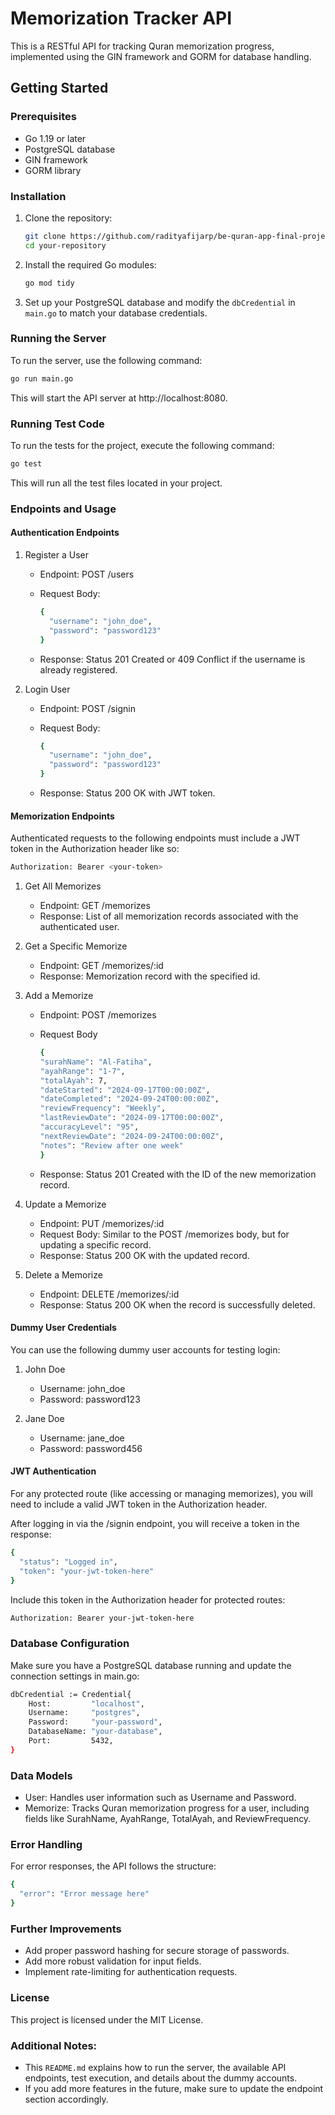 # Memorization Tracker API

This is a RESTful API for tracking Quran memorization progress, implemented using the GIN framework and GORM for database handling.

## Getting Started

### Prerequisites

- Go 1.19 or later
- PostgreSQL database
- GIN framework
- GORM library

### Installation

1. Clone the repository:
    ```bash
    git clone https://github.com/radityafijarp/be-quran-app-final-project.git
    cd your-repository
    ```

2. Install the required Go modules:
    ```bash
    go mod tidy
    ```

3. Set up your PostgreSQL database and modify the `dbCredential` in `main.go` to match your database credentials.

### Running the Server

To run the server, use the following command:

```bash
go run main.go
```
This will start the API server at http://localhost:8080.

### Running Test Code
To run the tests for the project, execute the following command:
```bash
go test 
```
This will run all the test files located in your project.

### Endpoints and Usage
#### Authentication Endpoints
1. Register a User
    - Endpoint: POST /users
    - Request Body:

      ```bash
      {
        "username": "john_doe",
        "password": "password123"
      }
      ```
    - Response: Status 201 Created or 409 Conflict if the username is already registered.
2. Login User
    - Endpoint: POST /signin
    - Request Body:

      ```bash
      {
        "username": "john_doe",
        "password": "password123"
      }
      ```
    - Response: Status 200 OK with JWT token.

#### Memorization Endpoints
Authenticated requests to the following endpoints must include a JWT token in the Authorization header like so:

  ```bash
  Authorization: Bearer <your-token>
  ```
1. Get All Memorizes
      - Endpoint: GET /memorizes
      - Response: List of all memorization records associated with the authenticated user.

2. Get a Specific Memorize
      - Endpoint: GET /memorizes/:id
      - Response: Memorization record with the specified id.

3. Add a Memorize
      - Endpoint: POST /memorizes
      - Request Body

        ``` bash
        {
        "surahName": "Al-Fatiha",
        "ayahRange": "1-7",
        "totalAyah": 7,
        "dateStarted": "2024-09-17T00:00:00Z",
        "dateCompleted": "2024-09-24T00:00:00Z",
        "reviewFrequency": "Weekly",
        "lastReviewDate": "2024-09-17T00:00:00Z",
        "accuracyLevel": "95",
        "nextReviewDate": "2024-09-24T00:00:00Z",
        "notes": "Review after one week"
        }
        ```
    - Response: Status 201 Created with the ID of the new memorization record.

4. Update a Memorize
    - Endpoint: PUT /memorizes/:id
    - Request Body: Similar to the POST /memorizes body, but for updating a specific record.
    - Response: Status 200 OK with the updated record.

5. Delete a Memorize
    - Endpoint: DELETE /memorizes/:id
    - Response: Status 200 OK when the record is successfully deleted.

#### Dummy User Credentials
You can use the following dummy user accounts for testing login:
1. John Doe
    - Username: john_doe
    - Password: password123

2. Jane Doe
    - Username: jane_doe
    - Password: password456

#### JWT Authentication
For any protected route (like accessing or managing memorizes), you will need to include a valid JWT token in the Authorization header.

After logging in via the /signin endpoint, you will receive a token in the response:

``` bash
{
  "status": "Logged in",
  "token": "your-jwt-token-here"
}
```

Include this token in the Authorization header for protected routes:
``` bash
Authorization: Bearer your-jwt-token-here
```

### Database Configuration
Make sure you have a PostgreSQL database running and update the connection settings in main.go:

``` bash
dbCredential := Credential{
    Host:         "localhost",
    Username:     "postgres",
    Password:     "your-password",
    DatabaseName: "your-database",
    Port:         5432,
}
```
### Data Models
- User: Handles user information such as Username and Password.
- Memorize: Tracks Quran memorization progress for a user, including fields like SurahName, AyahRange, TotalAyah, and ReviewFrequency.

### Error Handling
For error responses, the API follows the structure:
``` bash
{
  "error": "Error message here"
}
```

### Further Improvements
- Add proper password hashing for secure storage of passwords.
- Add more robust validation for input fields.
- Implement rate-limiting for authentication requests.

### License
This project is licensed under the MIT License.


### Additional Notes:
- This `README.md` explains how to run the server, the available API endpoints, test execution, and details about the dummy accounts.
- If you add more features in the future, make sure to update the endpoint section accordingly.
